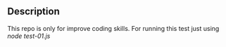 ## Description
This repo is only for improve coding skills. For running this test just using *node test-01.js*